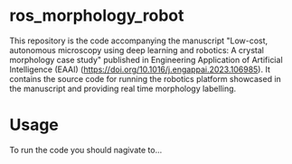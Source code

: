 # ros_morphology_robot
This repository is the code accompanying the manuscript "Low-cost, autonomous microscopy using deep learning and robotics: A crystal morphology case study" published in Engineering Application of Artificial Intelligence (EAAI) (<https://doi.org/10.1016/j.engappai.2023.106985>). It contains the source code for running the robotics platform showcased in the manuscript and providing real time morphology labelling. 

# Usage
To run the code you should nagivate to...
